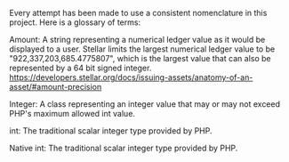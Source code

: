 Every attempt has been made to use a consistent nomenclature in this project.  Here is a glossary of terms:

Amount: A string representing a numerical ledger value as it would be displayed to a user. Stellar limits the largest numerical ledger value to be "922,337,203,685.4775807", which is the largest value that can also be represented by a 64 bit signed integer.  https://developers.stellar.org/docs/issuing-assets/anatomy-of-an-asset/#amount-precision

Integer: A class representing an integer value that may or may not exceed PHP's maximum allowed int value.

int: The traditional scalar integer type provided by PHP.

Native int: The traditional scalar integer type provided by PHP.
